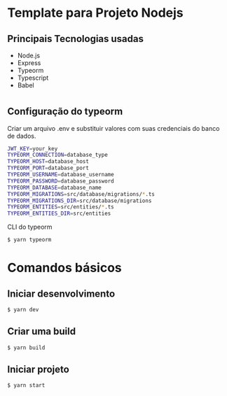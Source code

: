 # Template para Projeto Nodejs

## Principais Tecnologias usadas

- Node.js
- Express
- Typeorm
- Typescript
- Babel

#

## Configuração do typeorm

Criar um arquivo .env e substituir valores com suas credenciais do banco de dados.

```bash
JWT_KEY=your_key
TYPEORM_CONNECTION=database_type
TYPEORM_HOST=database_host
TYPEORM_PORT=database_port
TYPEORM_USERNAME=database_username
TYPEORM_PASSWORD=database_password
TYPEORM_DATABASE=database_name
TYPEORM_MIGRATIONS=src/database/migrations/*.ts
TYPEORM_MIGRATIONS_DIR=src/database/migrations
TYPEORM_ENTITIES=src/entities/*.ts
TYPEORM_ENTITIES_DIR=src/entities
```

CLI do typeorm

```bash
$ yarn typeorm
```

# Comandos básicos

## Iniciar desenvolvimento

```bash
$ yarn dev
```

## Criar uma build

```bash
$ yarn build
```

## Iniciar projeto

```bash
$ yarn start
```
